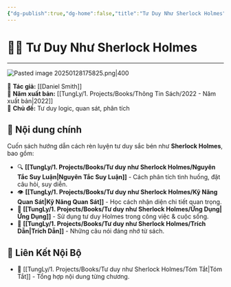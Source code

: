```yaml
---
{"dg-publish":true,"dg-home":false,"title":"Tư Duy Như Sherlock Holmes","date":"2025-01-28","tags":["book","books/tu-duy-nhu-sherlock-holmes"],"Chương":null,"Tác giả":"[[TungLy/1. Projects/Books/Thông Tin Sách/Daniel Smith\|Daniel Smith]]","Người dịch":"[[Nguyễn Hương - Người dịch]]","NXB":"[[NXB Kim Đồng]]","permalink":"/tung-ly/1-projects/books/tu-duy-nhu-sherlock-holmes/tu-duy-nhu-sherlock-holmes/","dgPassFrontmatter":true,"noteIcon":"","updated":"2025-01-30T09:23:27.491+07:00"}
---
```


# 🕵️‍♂️ Tư Duy Như Sherlock Holmes
---
![Pasted image 20250128175825.png|400](/img/user/src/Pasted%20image%2020250128175825.png)

📖 **Tác giả:** [[Daniel Smith]]  
📆 **Năm xuất bản:** [[TungLy/1. Projects/Books/Thông Tin Sách/2022 - Năm xuất bản\|2022]]  
📌 **Chủ đề:** Tư duy logic, quan sát, phân tích  

## 📌 Nội dung chính
Cuốn sách hướng dẫn cách rèn luyện tư duy sắc bén như **Sherlock Holmes**, bao gồm:  
- 🔍 **[[TungLy/1. Projects/Books/Tư duy như Sherlock Holmes/Nguyên Tắc Suy Luận\|Nguyên Tắc Suy Luận]]** - Cách phân tích tình huống, đặt câu hỏi, suy diễn.  
- 👁 **[[TungLy/1. Projects/Books/Tư duy như Sherlock Holmes/Kỹ Năng Quan Sát\|Kỹ Năng Quan Sát]]** - Học cách nhận diện chi tiết quan trọng.  
- 🎯 **[[TungLy/1. Projects/Books/Tư duy như Sherlock Holmes/Ứng Dụng\|Ứng Dụng]]** - Sử dụng tư duy Holmes trong công việc & cuộc sống.  
- 💬 **[[TungLy/1. Projects/Books/Tư duy như Sherlock Holmes/Trích Dẫn\|Trích Dẫn]]** - Những câu nói đáng nhớ từ sách.  

## 🔗 Liên Kết Nội Bộ  
- 📂 [[TungLy/1. Projects/Books/Tư duy như Sherlock Holmes/Tóm Tắt\|Tóm Tắt]] - Tổng hợp nội dung từng chương.   

